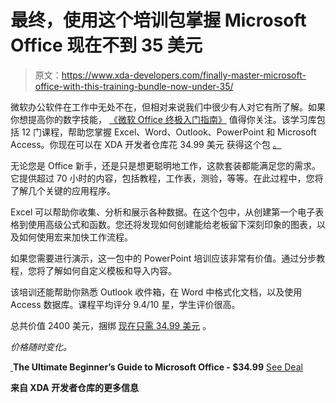 # 最终，使用这个培训包掌握 Microsoft Office 现在不到 35 美元

> 原文：<https://www.xda-developers.com/finally-master-microsoft-office-with-this-training-bundle-now-under-35/>

微软办公软件在工作中无处不在，但相对来说我们中很少有人对它有所了解。如果你想提高你的数字技能， [《微软 Office 终极入门指南》](https://depot.xda-developers.com/sales/the-all-in-one-microsoft-office-professional-suite-certification-prep-bundle?utm_source=xda-developers.com&utm_medium=referral&utm_campaign=the-all-in-one-microsoft-office-professional-suite-certification-prep-bundle&utm_term=scsf-393947&utm_content=a0x1P000004sN0YQAU&scsonar=1) 值得你关注。该学习库包括 12 门课程，帮助您掌握 Excel、Word、Outlook、PowerPoint 和 Microsoft Access。你现在可以在 XDA 开发者仓库花 34.99 美元 获得这个包 [。](https://depot.xda-developers.com/sales/the-all-in-one-microsoft-office-professional-suite-certification-prep-bundle?utm_source=xda-developers.com&utm_medium=referral&utm_campaign=the-all-in-one-microsoft-office-professional-suite-certification-prep-bundle&utm_term=scsf-393947&utm_content=a0x1P000004sN0YQAU&scsonar=1)

无论您是 Office 新手，还是只是想更聪明地工作，这款套装都能满足您的需求。它提供超过 70 小时的内容，包括教程，工作表，测验，等等。在此过程中，您将了解几个关键的应用程序。

Excel 可以帮助你收集、分析和展示各种数据。在这个包中，从创建第一个电子表格到使用高级公式和函数。您还将发现如何创建能给老板留下深刻印象的图表，以及如何使用宏来加快工作流程。

如果您需要进行演示，这一包中的 PowerPoint 培训应该非常有价值。通过分步教程，您将了解如何自定义模板和导入内容。

该培训还能帮助你熟悉 Outlook 收件箱，在 Word 中格式化文档，以及使用 Access 数据库。课程平均评分 9.4/10 星，学生评价很高。

总共价值 2400 美元，捆绑 [现在只需 34.99 美元](https://depot.xda-developers.com/sales/the-all-in-one-microsoft-office-professional-suite-certification-prep-bundle?utm_source=xda-developers.com&utm_medium=referral&utm_campaign=the-all-in-one-microsoft-office-professional-suite-certification-prep-bundle&utm_term=scsf-393947&utm_content=a0x1P000004sN0YQAU&scsonar=1) 。

*价格随时变化。*

[ ](https://depot.xda-developers.com/sales/the-all-in-one-microsoft-office-professional-suite-certification-prep-bundle?utm_source=xda-developers.com&utm_medium=referral-cta&utm_campaign=the-all-in-one-microsoft-office-professional-suite-certification-prep-bundle&utm_term=scsf-393947&utm_content=a0x1P000004sN0YQAU&scsonar=1)**The Ultimate Beginner’s Guide to Microsoft Office - $34.99** [See Deal](https://depot.xda-developers.com/sales/the-all-in-one-microsoft-office-professional-suite-certification-prep-bundle?utm_source=xda-developers.com&utm_medium=referral-cta&utm_campaign=the-all-in-one-microsoft-office-professional-suite-certification-prep-bundle&utm_term=scsf-393947&utm_content=a0x1P000004sN0YQAU&scsonar=1)

**来自 XDA 开发者仓库的更多信息**